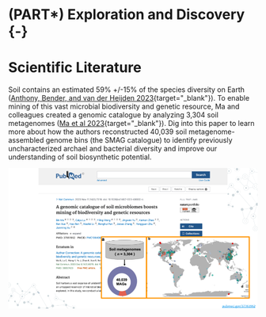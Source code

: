# (PART\*) Exploration and Discovery {-}

# Scientific Literature

Soil contains an estimated 59% +/-15% of the species diversity on Earth ([Anthony, Bender, and van der Heijden 2023](https://pubmed.gov/37549278){target="_blank"}).
To enable mining of this vast microbial biodiversity and genetic resource, Ma and colleagues created a genomic catalogue by analyzing 3,304 soil metagenomes ([Ma et al 2023](https://pubmed.gov/37951952){target="_blank"}).
Dig into this paper to learn more about how the authors reconstructed 40,039 soil metagenome-assembled genome bins (the SMAG catalogue) to identify previously uncharacterized archael and bacterial diversity and improve our understanding of soil biosynthetic potential.

<img src="scientific-literature_files/figure-html//1fH9s5OLcRF5meZtFWTJe89RFvJSh125kdjhdqp5smqA_g2ffa8d27914_0_5.png"  />
